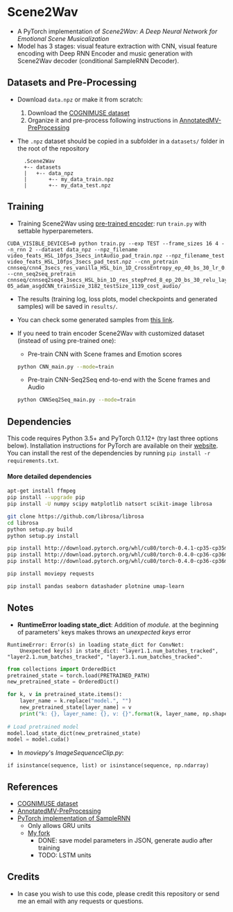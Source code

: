 # Scene2Wav
* A PyTorch implementation of *Scene2Wav: A Deep Neural Network for Emotional Scene Musicalization*
* Model has 3 stages: visual feature extraction with CNN, visual feature encoding with Deep RNN Encoder and music generation with Scene2Wav decoder (conditional SampleRNN Decoder).

## Datasets and Pre-Processing
* Download `data.npz` or make it from scratch:
    1. Download the [COGNIMUSE dataset](http://cognimuse.cs.ntua.gr/database)
    2. Organize it and pre-process following instructions in [AnnotatedMV-PreProcessing](https://github.com/gcunhase/AnnotatedMV-PreProcessing) 
* The `.npz` dataset should be copied in a subfolder in a `datasets/` folder in the root of the repository
    
        .Scene2Wav
        +-- datasets
        |   +-- data_npz
        |       +-- my_data_train.npz
        |       +-- my_data_test.npz


## Training
* Training Scene2Wav using [pre-trained encoder](https://tinyurl.com/y8rkkw4z): run `train.py` with settable hyperparemeters.
```
CUDA_VISIBLE_DEVICES=0 python train.py --exp TEST --frame_sizes 16 4 --n_rnn 2 --dataset data_npz --npz_filename video_feats_HSL_10fps_3secs_intAudio_pad_train.npz --npz_filename_test video_feats_HSL_10fps_3secs_pad_test.npz --cnn_pretrain cnnseq/cnn4_3secs_res_vanilla_HSL_bin_1D_CrossEntropy_ep_40_bs_30_lr_0.001_we_0.0001_asgd/ --cnn_seq2seq_pretrain cnnseq/cnnseq2seq4_3secs_HSL_bin_1D_res_stepPred_8_ep_20_bs_30_relu_layers_2_size_128_lr_0.001_we_1e-05_adam_asgdCNN_trainSize_3182_testSize_1139_cost_audio/
```

* The results (training log, loss plots, model checkpoints and generated samples) will be saved in `results/`.

* You can check some generated samples from [this link](https://tinyurl.com/y8rkkw4z).
    
* If you need to train encoder Scene2Wav with customized dataset (instead of using pre-trained one):
    * Pre-train CNN with Scene frames and Emotion scores
    ```bash
    python CNN_main.py --mode=train
    ```
    * Pre-train CNN-Seq2Seq end-to-end with the Scene frames and Audio
    ```bash
    python CNNSeq2Seq_main.py --mode=train
    ```

## Dependencies

This code requires Python 3.5+ and PyTorch 0.1.12+ (try last three options below). Installation instructions for PyTorch are available on their [website](http://pytorch.org/).
You can install the rest of the dependencies by running `pip install -r requirements.txt`.

#### More detailed dependencies
```bash
apt-get install ffmpeg
pip install --upgrade pip
pip install -U numpy scipy matplotlib natsort scikit-image librosa

git clone https://github.com/librosa/librosa
cd librosa
python setup.py build
python setup.py install

pip install http://download.pytorch.org/whl/cu80/torch-0.4.1-cp35-cp35m-linux_x86_64.whl
pip install http://download.pytorch.org/whl/cu80/torch-0.4.0-cp36-cp36m-linux_x86_64.whl
pip install http://download.pytorch.org/whl/cu80/torch-0.4.0-cp36-cp36mu-linux_x86_64.whl

pip install moviepy requests

pip install pandas seaborn datashader plotnine umap-learn
```

## Notes
* **RuntimeError loading state_dict**: Addition of *module.* at the beginning of parameters' keys makes throws an *unexpected keys* error
```
RuntimeError: Error(s) in loading state_dict for ConvNet:
	Unexpected key(s) in state_dict: "layer1.1.num_batches_tracked", "layer2.1.num_batches_tracked", "layer3.1.num_batches_tracked". 
```

```python
from collections import OrderedDict
pretrained_state = torch.load(PRETRAINED_PATH)
new_pretrained_state = OrderedDict()

for k, v in pretrained_state.items():
    layer_name = k.replace("model.", "")
    new_pretrained_state[layer_name] = v
    print("k: {}, layer_name: {}, v: {}".format(k, layer_name, np.shape(v)))
    
# Load pretrained model
model.load_state_dict(new_pretrained_state)
model = model.cuda()
```

* In *moviepy*'s *ImageSequenceClip.py*:
```
if isinstance(sequence, list) or isinstance(sequence, np.ndarray)
```

## References
* [COGNIMUSE dataset](http://cognimuse.cs.ntua.gr/database)
* [AnnotatedMV-PreProcessing](https://github.com/gcunhase/AnnotatedMV-PreProcessing) 
* [PyTorch implementation of SampleRNN](https://github.com/deepsound-project/samplernn-pytorch)
    * Only allows GRU units
    * [My fork](https://github.com/gcunhase/samplernn-pytorch)
        * DONE: save model parameters in JSON, generate audio after training
        * TODO: LSTM units

## Credits
* In case you wish to use this code, please credit this repository or send me an email with any requests or questions.  
